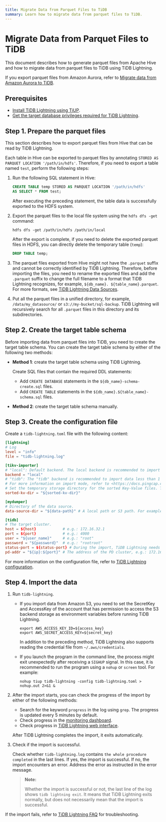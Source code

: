 ```yaml
---
title: Migrate Data from Parquet Files to TiDB
summary: Learn how to migrate data from parquet files to TiDB.
---
```


# Migrate Data from Parquet Files to TiDB

This document describes how to generate parquet files from Apache Hive and how to migrate data from parquet files to TiDB using TiDB Lightning.

If you export parquet files from Amazon Aurora, refer to [Migrate data from Amazon Aurora to TiDB](/migrate-aurora-to-tidb.md).

## Prerequisites

- [Install TiDB Lightning using TiUP](/migration-tools.md).
- [Get the target database privileges required for TiDB Lightning](/tidb-lightning/tidb-lightning-faq.md#what-are-the-privilege-requirements-for-the-target-database).

## Step 1. Prepare the parquet files

This section describes how to export parquet files from Hive that can be read by TiDB Lightning.

Each table in Hive can be exported to parquet files by annotating `STORED AS PARQUET LOCATION '/path/in/hdfs'`. Therefore, if you need to export a table named `test`, perform the following steps:

1. Run the following SQL statement in Hive:

    ```sql
    CREATE TABLE temp STORED AS PARQUET LOCATION '/path/in/hdfs'
    AS SELECT * FROM test;
    ```

    After executing the preceding statement, the table data is successfully exported to the HDFS system.

2. Export the parquet files to the local file system using the `hdfs dfs -get` command:

    ```shell
    hdfs dfs -get /path/in/hdfs /path/in/local
    ```

    After the export is complete, if you need to delete the exported parquet files in HDFS, you can directly delete the temporary table (`temp`):

    ```sql
    DROP TABLE temp;
    ```

3. The parquet files exported from Hive might not have the `.parquet` suffix and cannot be correctly identified by TiDB Lightning. Therefore, before importing the files, you need to rename the exported files and add the `.parquet` suffix to change the full filename to a format that TiDB Lightning recognizes, for example, `${db_name}. ${table_name}.parquet`. For more formats, see [TiDB Lightning Data Sources](/tidb-lightning/tidb-lightning-data-source.md).

4. Put all the parquet files in a unified directory, for example, `/data/my_datasource/` or `s3://my-bucket/sql-backup`. TiDB Lightning will recursively search for all `.parquet` files in this directory and its subdirectories.

## Step 2. Create the target table schema

Before importing data from parquet files into TiDB, you need to create the target table schema. You can create the target table schema by either of the following two methods:

* **Method 1**: create the target table schema using TiDB Lightning.

    Create SQL files that contain the required DDL statements:

    - Add `CREATE DATABASE` statements in the `${db_name}-schema-create.sql` files.
    - Add `CREATE TABLE` statements in the `${db_name}.${table_name}-schema.sql` files.

* **Method 2**: create the target table schema manually.

## Step 3. Create the configuration file

Create a `tidb-lightning.toml` file with the following content:

```toml
[lightning]
# Log
level = "info"
file = "tidb-lightning.log"

[tikv-importer]
# "local": Default backend. The local backend is recommended to import large volumes of data (1 TiB or more). During the import, the target TiDB cluster cannot provide any service.
backend = "local"
# "tidb": The "tidb" backend is recommended to import data less than 1 TiB. During the import, the target TiDB cluster can provide service normally.
# For more information on import mode, refer to <https://docs.pingcap.com/tidb/stable/tidb-lightning-overview#tidb-lightning-architecture>
# Set the temporary storage directory for the sorted Key-Value files. The directory must be empty, and the storage space must be greater than the size of the dataset to be imported. For better import performance, it is recommended to use a directory different from `data-source-dir` and use flash storage, which can use I/O exclusively.
sorted-kv-dir = "${sorted-kv-dir}"

[mydumper]
# Directory of the data source.
data-source-dir = "${data-path}" # A local path or S3 path. For example, 's3://my-bucket/sql-backup'.

[tidb]
# The target cluster.
host = ${host}            # e.g.: 172.16.32.1
port = ${port}            # e.g.: 4000
user = "${user_name}"     # e.g.: "root"
password = "${password}"  # e.g.: "rootroot"
status-port = ${status-port} # During the import, TiDB Lightning needs to obtain the table schema information from the TiDB status port. e.g.: 10080
pd-addr = "${ip}:${port}" # The address of the PD cluster, e.g.: 172.16.31.3:2379. TiDB Lightning obtains some information from PD. When backend = "local", you must specify status-port and pd-addr correctly. Otherwise, the import will be abnormal.
```

For more information on the configuration file, refer to [TiDB Lightning configuration](/tidb-lightning/tidb-lightning-configuration.md).

## Step 4. Import the data

1. Run `tidb-lightning`.

    - If you import data from Amazon S3, you need to set the SecretKey and AccessKey of the account that has permission to access the S3 backend storage as environment variables before running TiDB Lightning.

        ```shell
        export AWS_ACCESS_KEY_ID=${access_key}
        export AWS_SECRET_ACCESS_KEY=${secret_key}
        ```

        In addition to the preceding method, TiDB Lightning also supports reading the credential file from `~/.aws/credentials`.

    - If you launch the program in the command line, the process might exit unexpectedly after receiving a `SIGHUP` signal. In this case, it is recommended to run the program using a `nohup` or `screen` tool. For example:

        ```shell
        nohup tiup tidb-lightning -config tidb-lightning.toml > nohup.out 2>&1 &
        ```

2. After the import starts, you can check the progress of the import by either of the following methods:

    - Search for the keyword `progress` in the log using `grep`. The progress is updated every 5 minutes by default.
    - Check progress in the [monitoring dashboard](/tidb-lightning/monitor-tidb-lightning.md).
    - Check progress in [TiDB Lightning web interface](/tidb-lightning/tidb-lightning-web-interface.md).

    After TiDB Lightning completes the import, it exits automatically.

3. Check if the import is successful.

    Check whether `tidb-lightning.log` contains `the whole procedure completed` in the last lines. If yes, the import is successful. If no, the import encounters an error. Address the error as instructed in the error message.

    > **Note:**
    >
    > Whether the import is successful or not, the last line of the log shows `tidb lightning exit`. It means that TiDB Lightning exits normally, but does not necessarily mean that the import is successful.

If the import fails, refer to [TiDB Lightning FAQ](/tidb-lightning/tidb-lightning-faq.md) for troubleshooting.
